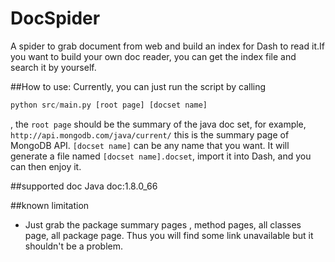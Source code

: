 # DocSpider
A spider to grab document from web and build an index for Dash to read it.If you want to build your own doc reader, you can get the index file and search it by yourself.

##How to use:
Currently, you can just run the script by calling 

``` python
python src/main.py [root page] [docset name]
```

, the `root page` should be the summary of the java doc set, for example, `http://api.mongodb.com/java/current/` this is the summary page of MongoDB API. `[docset name]` can be any name that you want. It will generate a file named `[docset name].docset`, import it into Dash, and you can then enjoy it.
 
##supported doc
Java doc:1.8.0_66


##known limitation
- Just grab the package summary pages , method pages, all classes page, all package page. Thus you will find some link unavailable but it shouldn't be a problem.

